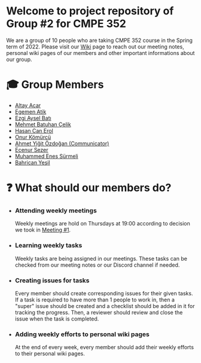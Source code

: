 # Welcome to project repository of Group #2 for CMPE 352

We are a group of 10 people who are taking CMPE 352 course in the Spring term of 2022. Please visit our [Wiki](https://github.com/bounswe/bounswe2022group2/wiki) page to reach out our meeting notes, personal wiki pages of our members and other important informations about our group.

# 🎓 Group Members
* [Altay Acar](https://github.com/xltvy)
* [Egemen Atik](https://github.com/egemenatikk)
* [Ezgi Aysel Batı](https://github.com/ezgy)
* [Mehmet Batuhan Çelik](https://github.com/mbatuhancelik)
* [Hasan Can Erol](https://github.com/hasancan-code)
* [Onur Kömürcü](https://github.com/onurkomurcu)
* [Ahmet Yiğit Özdoğan (Communicator)](https://github.com/ahmet633)
* [Ecenur Sezer](https://github.com/codingAku)
* [Muhammed Enes Sürmeli](https://github.com/surmelienes1)
* [Bahrican Yeşil](https://github.com/bahricanyesil)

# ❓ What should our members do?

* ### Attending weekly meetings 
    Weekly meetings are hold on Thursdays at 19:00 according to decision we took in [Meeting #1](https://github.com/bounswe/bounswe2022group2/wiki/Meeting-%231-(04.03.2022)).
    
* ### Learning weekly tasks
    Weekly tasks are being assigned in our meetings. These tasks can be checked from our meeting notes or our Discord channel if needed.
    
* ### Creating issues for tasks
    Every member should create corresponding issues for their given tasks. If a task is required to have more than 1 people to work in, then a "super" issue should be created and a checklist should be added in it for tracking the progress. Then, a reviewer should review and close the issue when the task is completed.
    
* ### Adding weekly efforts to personal wiki pages
     At the end of every week, every member should add their weekly efforts to their personal wiki pages.    





